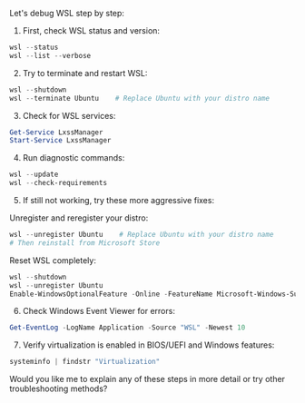 Let's debug WSL step by step:

1. First, check WSL status and version:
```powershell
wsl --status
wsl --list --verbose
```

2. Try to terminate and restart WSL:
```powershell
wsl --shutdown
wsl --terminate Ubuntu    # Replace Ubuntu with your distro name
```

3. Check for WSL services:
```powershell
Get-Service LxssManager
Start-Service LxssManager
```

4. Run diagnostic commands:
```powershell
wsl --update
wsl --check-requirements
```

5. If still not working, try these more aggressive fixes:

Unregister and reregister your distro:
```powershell
wsl --unregister Ubuntu    # Replace Ubuntu with your distro name
# Then reinstall from Microsoft Store
```

Reset WSL completely:
```powershell
wsl --shutdown
wsl --unregister Ubuntu
Enable-WindowsOptionalFeature -Online -FeatureName Microsoft-Windows-Subsystem-Linux
```

6. Check Windows Event Viewer for errors:
```powershell
Get-EventLog -LogName Application -Source "WSL" -Newest 10
```

7. Verify virtualization is enabled in BIOS/UEFI and Windows features:
```powershell
systeminfo | findstr "Virtualization"
```

Would you like me to explain any of these steps in more detail or try other troubleshooting methods?
